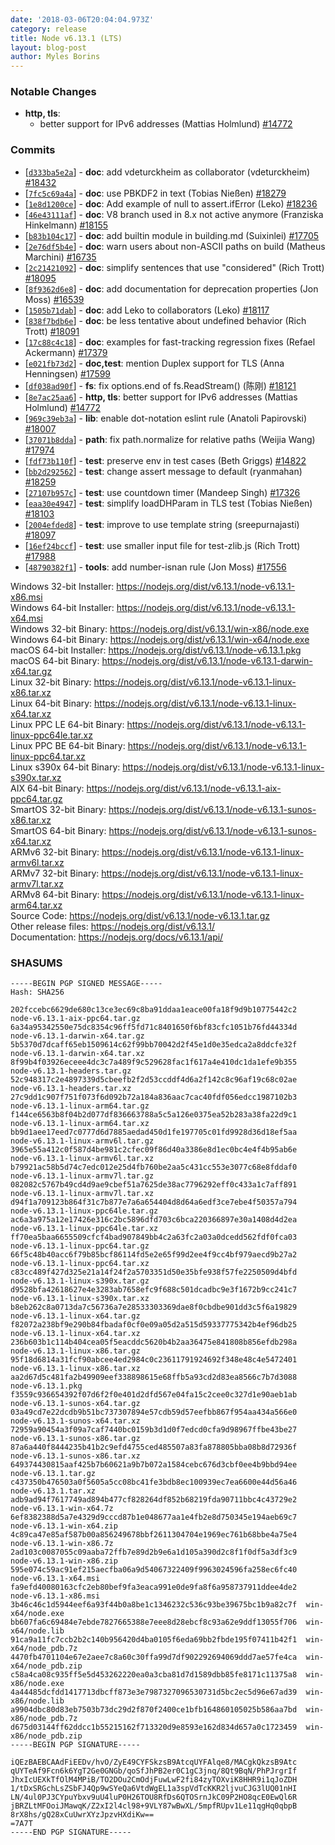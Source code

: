```yaml
---
date: '2018-03-06T20:04:04.973Z'
category: release
title: Node v6.13.1 (LTS)
layout: blog-post
author: Myles Borins
---
```


### Notable Changes

- **http, tls**:
  - better support for IPv6 addresses (Mattias Holmlund) [#14772](https://github.com/nodejs/node/pull/14772)

### Commits

- [[`d333ba5e2a`](https://github.com/nodejs/node/commit/d333ba5e2a)] - **doc**: add vdeturckheim as collaborator (vdeturckheim) [#18432](https://github.com/nodejs/node/pull/18432)
- [[`7fc5c69a4a`](https://github.com/nodejs/node/commit/7fc5c69a4a)] - **doc**: use PBKDF2 in text (Tobias Nießen) [#18279](https://github.com/nodejs/node/pull/18279)
- [[`1e8d1200ce`](https://github.com/nodejs/node/commit/1e8d1200ce)] - **doc**: Add example of null to assert.ifError (Leko) [#18236](https://github.com/nodejs/node/pull/18236)
- [[`46e43111af`](https://github.com/nodejs/node/commit/46e43111af)] - **doc**: V8 branch used in 8.x not active anymore (Franziska Hinkelmann) [#18155](https://github.com/nodejs/node/pull/18155)
- [[`b83b104c17`](https://github.com/nodejs/node/commit/b83b104c17)] - **doc**: add builtin module in building.md (Suixinlei) [#17705](https://github.com/nodejs/node/pull/17705)
- [[`2e76df5b4e`](https://github.com/nodejs/node/commit/2e76df5b4e)] - **doc**: warn users about non-ASCII paths on build (Matheus Marchini) [#16735](https://github.com/nodejs/node/pull/16735)
- [[`2c21421092`](https://github.com/nodejs/node/commit/2c21421092)] - **doc**: simplify sentences that use "considered" (Rich Trott) [#18095](https://github.com/nodejs/node/pull/18095)
- [[`8f9362d6e8`](https://github.com/nodejs/node/commit/8f9362d6e8)] - **doc**: add documentation for deprecation properties (Jon Moss) [#16539](https://github.com/nodejs/node/pull/16539)
- [[`1505b71dab`](https://github.com/nodejs/node/commit/1505b71dab)] - **doc**: add Leko to collaborators (Leko) [#18117](https://github.com/nodejs/node/pull/18117)
- [[`838f7bdb6e`](https://github.com/nodejs/node/commit/838f7bdb6e)] - **doc**: be less tentative about undefined behavior (Rich Trott) [#18091](https://github.com/nodejs/node/pull/18091)
- [[`17c88c4c18`](https://github.com/nodejs/node/commit/17c88c4c18)] - **doc**: examples for fast-tracking regression fixes (Refael Ackermann) [#17379](https://github.com/nodejs/node/pull/17379)
- [[`e021fb73d2`](https://github.com/nodejs/node/commit/e021fb73d2)] - **doc,test**: mention Duplex support for TLS (Anna Henningsen) [#17599](https://github.com/nodejs/node/pull/17599)
- [[`df038ad90f`](https://github.com/nodejs/node/commit/df038ad90f)] - **fs**: fix options.end of fs.ReadStream() (陈刚) [#18121](https://github.com/nodejs/node/pull/18121)
- [[`8e7ac25aa6`](https://github.com/nodejs/node/commit/8e7ac25aa6)] - **http, tls**: better support for IPv6 addresses (Mattias Holmlund) [#14772](https://github.com/nodejs/node/pull/14772)
- [[`969c39eb3a`](https://github.com/nodejs/node/commit/969c39eb3a)] - **lib**: enable dot-notation eslint rule (Anatoli Papirovski) [#18007](https://github.com/nodejs/node/pull/18007)
- [[`37071b8dda`](https://github.com/nodejs/node/commit/37071b8dda)] - **path**: fix path.normalize for relative paths (Weijia Wang) [#17974](https://github.com/nodejs/node/pull/17974)
- [[`fdf73b110f`](https://github.com/nodejs/node/commit/fdf73b110f)] - **test**: preserve env in test cases (Beth Griggs) [#14822](https://github.com/nodejs/node/pull/14822)
- [[`bb2d292562`](https://github.com/nodejs/node/commit/bb2d292562)] - **test**: change assert message to default (ryanmahan) [#18259](https://github.com/nodejs/node/pull/18259)
- [[`27107b957c`](https://github.com/nodejs/node/commit/27107b957c)] - **test**: use countdown timer (Mandeep Singh) [#17326](https://github.com/nodejs/node/pull/17326)
- [[`eaa30e4947`](https://github.com/nodejs/node/commit/eaa30e4947)] - **test**: simplify loadDHParam in TLS test (Tobias Nießen) [#18103](https://github.com/nodejs/node/pull/18103)
- [[`2004efded8`](https://github.com/nodejs/node/commit/2004efded8)] - **test**: improve to use template string (sreepurnajasti) [#18097](https://github.com/nodejs/node/pull/18097)
- [[`16ef24bccf`](https://github.com/nodejs/node/commit/16ef24bccf)] - **test**: use smaller input file for test-zlib.js (Rich Trott) [#17988](https://github.com/nodejs/node/pull/17988)
- [[`48790382f1`](https://github.com/nodejs/node/commit/48790382f1)] - **tools**: add number-isnan rule (Jon Moss) [#17556](https://github.com/nodejs/node/pull/17556)

Windows 32-bit Installer: https://nodejs.org/dist/v6.13.1/node-v6.13.1-x86.msi \
Windows 64-bit Installer: https://nodejs.org/dist/v6.13.1/node-v6.13.1-x64.msi \
Windows 32-bit Binary: https://nodejs.org/dist/v6.13.1/win-x86/node.exe \
Windows 64-bit Binary: https://nodejs.org/dist/v6.13.1/win-x64/node.exe \
macOS 64-bit Installer: https://nodejs.org/dist/v6.13.1/node-v6.13.1.pkg \
macOS 64-bit Binary: https://nodejs.org/dist/v6.13.1/node-v6.13.1-darwin-x64.tar.gz \
Linux 32-bit Binary: https://nodejs.org/dist/v6.13.1/node-v6.13.1-linux-x86.tar.xz \
Linux 64-bit Binary: https://nodejs.org/dist/v6.13.1/node-v6.13.1-linux-x64.tar.xz \
Linux PPC LE 64-bit Binary: https://nodejs.org/dist/v6.13.1/node-v6.13.1-linux-ppc64le.tar.xz \
Linux PPC BE 64-bit Binary: https://nodejs.org/dist/v6.13.1/node-v6.13.1-linux-ppc64.tar.xz \
Linux s390x 64-bit Binary: https://nodejs.org/dist/v6.13.1/node-v6.13.1-linux-s390x.tar.xz \
AIX 64-bit Binary: https://nodejs.org/dist/v6.13.1/node-v6.13.1-aix-ppc64.tar.gz \
SmartOS 32-bit Binary: https://nodejs.org/dist/v6.13.1/node-v6.13.1-sunos-x86.tar.xz \
SmartOS 64-bit Binary: https://nodejs.org/dist/v6.13.1/node-v6.13.1-sunos-x64.tar.xz \
ARMv6 32-bit Binary: https://nodejs.org/dist/v6.13.1/node-v6.13.1-linux-armv6l.tar.xz \
ARMv7 32-bit Binary: https://nodejs.org/dist/v6.13.1/node-v6.13.1-linux-armv7l.tar.xz \
ARMv8 64-bit Binary: https://nodejs.org/dist/v6.13.1/node-v6.13.1-linux-arm64.tar.xz \
Source Code: https://nodejs.org/dist/v6.13.1/node-v6.13.1.tar.gz \
Other release files: https://nodejs.org/dist/v6.13.1/ \
Documentation: https://nodejs.org/docs/v6.13.1/api/

### SHASUMS

```
-----BEGIN PGP SIGNED MESSAGE-----
Hash: SHA256

202fccebc6629de680c13ce3ec69c8ba91ddaa1eace00fa18f9d9b10775442c2  node-v6.13.1-aix-ppc64.tar.gz
6a34a95342550e75dc8354c96ff5fd71c8401650f6bf83cfc1051b76fd44334d  node-v6.13.1-darwin-x64.tar.gz
5b5370d7dcaff65eb1509614c62f99bb70042d2f45e1d0e35edca2a8ddcfe32f  node-v6.13.1-darwin-x64.tar.xz
8f99b4f03926eceee4dc3c7a489f9c529628fac1f617a4e410dc1da1efe9b355  node-v6.13.1-headers.tar.gz
52c948317c2e4897339d5cbeefb2f2d53ccddf4d6a2f142c8c96af19c68c02ae  node-v6.13.1-headers.tar.xz
27c9dd1c907f751f073f6d092b72a184a836aac7cac40fdf056edcc1987102b3  node-v6.13.1-linux-arm64.tar.gz
f144ce6563b8f04b2d077df836663788a5c5a126e0375ea52b283a38fa22d9c1  node-v6.13.1-linux-arm64.tar.xz
bb9d1aee17eed7c0777d6d7885aedad450d1fe197705c01fd9928d36d18ef5aa  node-v6.13.1-linux-armv6l.tar.gz
3965e55a412c0f587d4be981c2cfec09f86d40a3386e8d1ec0bc4e4f4b95ab6e  node-v6.13.1-linux-armv6l.tar.xz
b79921ac58b5d74c7edc012e25d4fb760be2aa5c431cc553e3077c68e8fddaf0  node-v6.13.1-linux-armv7l.tar.gz
082082c5767b49cd4d9ae9cbef51a7625de38ac7796292eff0c433a1c7aff891  node-v6.13.1-linux-armv7l.tar.xz
d94f1a709123b864f31c7b877e7a6a654404d8d64a6edf3ce7ebe4f50357a794  node-v6.13.1-linux-ppc64le.tar.gz
ac6a3a975a12e17426e316c2bc5896dfd703c6bca220366897e30a1408d4d2ea  node-v6.13.1-linux-ppc64le.tar.xz
ff70ea5baa6655509cfcf4bad907849bb4c2a63fc2a03a0dcedd562fdf0fca03  node-v6.13.1-linux-ppc64.tar.gz
66f5c48b40acc6f79b85bcf86114fd5e2e65f99d2ee4f9cc4bf979aecd9b27a2  node-v6.13.1-linux-ppc64.tar.xz
c83cc489f427d325e21a14f24f2a5703351d50e35bfe938f57fe2250509d4bfd  node-v6.13.1-linux-s390x.tar.gz
d9528bfa42618627e4e3283ab7658efc9f688c501dcadbc9e3f1672b9cc241c7  node-v6.13.1-linux-s390x.tar.xz
b8eb262c8a0713da7c56736a7e28533303369dae8f0cbdbe901dd3c5f6a19829  node-v6.13.1-linux-x64.tar.gz
f82072a238bf9e290b84fbadaf0cf0e09a05d2a515d59337775342b4ef96db25  node-v6.13.1-linux-x64.tar.xz
236b603b1c114b404cea05f5eacddc5620b4b2aa36475e841808b856efdb298a  node-v6.13.1-linux-x86.tar.gz
95f18d6814a31fcf90abcee4ed2984c0c23611791924692f348e48c4e5472401  node-v6.13.1-linux-x86.tar.xz
aa2d67d5c481fa2b49909eef338898615e68ffb5a93cd2d83ea8566c7b7d3088  node-v6.13.1.pkg
f3559c936654392f07d6f2f0e401d2dfd567e04fa15c2cee0c327d1e90aeb1ab  node-v6.13.1-sunos-x64.tar.gz
03a49cd7e22dcdb9b51bc737307894e57cdb59d57eefbb867f954aa434a566e0  node-v6.13.1-sunos-x64.tar.xz
72959a90454a3f09a7caf7440bc0159b3d1d0f7edcd0cfa9d98967ffbe43be27  node-v6.13.1-sunos-x86.tar.gz
87a6a440f8444235b41b2c9efd4755ced485507a83fa878805bba08b8d72936f  node-v6.13.1-sunos-x86.tar.xz
649374430815aaf425b7b60621a9b7b072a1584cebc676d3cbf0ee4b9bbd94ee  node-v6.13.1.tar.gz
c437350b476503a0f5605a5cc08bc41fe3bdb8ec100939ec7ea6600e44d56a46  node-v6.13.1.tar.xz
adb9ad94f7617749ad894b477cf828264df852b68219fda90711bbc4c43729e2  node-v6.13.1-win-x64.7z
6ef8382388d5a7e4329d9cccd87b1e048677aa1e4fb2e8d750345e194aeb69c7  node-v6.13.1-win-x64.zip
4c89ca47e85af587b00a856249678bbf2611304704e1969ec761b68bbe4a75e4  node-v6.13.1-win-x86.7z
2ad103c0087055c09aaba72ffb7e89d2b9e6a1d105a390d2c8f1f0df5a3df3c9  node-v6.13.1-win-x86.zip
595e074c59ac91ef215aecfba06a9d54067322409f9963024596fa258ec6fc40  node-v6.13.1-x64.msi
fa9efd40080163cfc2eb80bef9fa3eaca991e0de9fa8f6a958737911ddee4de2  node-v6.13.1-x86.msi
3b46c46c1d5944eef6a93f44b0a8be1c1346232c536c93be39675bc1b9a82c7f  win-x64/node.exe
bb607fa6c69484e7ebde7827665388e7eee8d28ebcf8c93a62e9ddf13055f706  win-x64/node.lib
91ca9a11fc7ccb2b2c140b956420d4ba0105f6eda69bb2fbde195f07411b42f1  win-x64/node_pdb.7z
4470fb4701104e67e2aee7c8a60c30ffa99d7df902292694069ddd7ae57fe4ca  win-x64/node_pdb.zip
c58a4ca08c935ff5e5d453262220ea0a3cba81d7d1589dbb85fe8171c11375a8  win-x86/node.exe
4a44485dcfdd1417713dbcff873e3e7987327096530731d5bc2ec5d96e67ad39  win-x86/node.lib
a9904dbc80d83eb7503b73dc29d2f870f2400ce1bfb164860105025b586aa7bd  win-x86/node_pdb.7z
d675d03144ff62ddcc1b55215162f713320d9e8593e162d834d657a0c1723459  win-x86/node_pdb.zip
-----BEGIN PGP SIGNATURE-----

iQEzBAEBCAAdFiEEDv/hvO/ZyE49CYFSkzsB9AtcqUYFAlqe8/MACgkQkzsB9Atc
qUYTeAf9Fcn6k6YgT2Ge0GNGb/qoSfJhPB2er0C1gC3jnq/8Qt9BqN/PhPJrgrIf
JhxIcUEXkTfOlM4MPiB/TO2DOu2CmOdjFuwLwF2fi84zyTOXviK8HHR9i1qJoZDH
1/tDxSRGchLsZSbFJ4Qp9wSYeQa6VtdWgEL1a3spVdTcKKR2ljvuCJG3lUQ01nHI
LN/4ul0PJ3CYpuYbxv9uU4luP0H26TOU8RfDs6QTOSrnJkC09P2HO8qcE0EwQl6R
jBRZLtMFOoiJMawqK/Z2xI2l4cl98+9VLY87wBwXL/5mpfRUpv1Le11qgHq0qbpB
8rX8hs/gQ28xCuUwrXYzJpzvHXdiKw==
=7A7T
-----END PGP SIGNATURE-----

```
